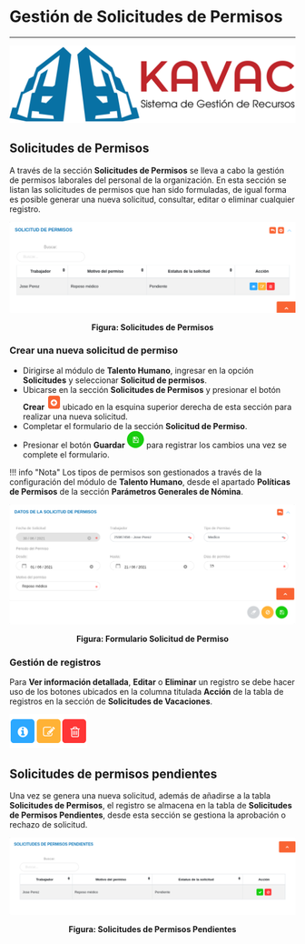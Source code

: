 # Gestión de Solicitudes de Permisos 
************************************

![Screenshoot](../img/logokavac.png#imagen)

## Solicitudes de Permisos

A través de la sección **Solicitudes de Permisos** se lleva a cabo la gestión de permisos laborales del personal de la organización. En esta sección se listan las solicitudes de permisos que han sido formuladas, de igual forma es posible generar una nueva solicitud, consultar, editar o eliminar cualquier registro. 

![Screenshot](../img/image63.png)<div style="text-align: center;font-weight: bold">Figura: Solicitudes de Permisos</div>

### Crear una nueva solicitud de permiso

-   Dirigirse al módulo de **Talento Humano**, ingresar en la opción **Solicitudes** y seleccionar **Solicitud de permisos**.
-   Ubicarse en la sección **Solicitudes de Permisos** y presionar el botón **Crear** ![Screenshot](../img/create.png#imagen) ubicado en la esquina superior derecha de esta sección para realizar una nueva solicitud.
-   Completar el formulario de la sección **Solicitud de Permiso**.
-   Presionar el botón **Guardar** ![Screenshot](../img/save.png#imagen) para registrar los cambios una vez se complete el formulario.


!!! info "Nota"
    Los tipos de permisos son gestionados a través de la configuración del módulo de **Talento Humano**, desde el apartado **Políticas de Permisos** de la sección **Parámetros Generales de Nómina**.


![Screenshot](../img/image62.png)<div style="text-align: center;font-weight: bold">Figura: Formulario Solicitud de Permiso</div>


### Gestión de registros

Para **Ver información detallada**, **Editar** o **Eliminar** un registro se debe hacer uso de los botones ubicados en la columna titulada **Acción** de la tabla de registros en la sección de **Solicitudes de Vacaciones**.

![Screenshot](../img/manage.png)


## Solicitudes de permisos pendientes

Una vez se genera una nueva solicitud, además de añadirse a la tabla **Solicitudes de Permisos**, el registro se almacena en la tabla de **Solicitudes de Permisos Pendientes**, desde esta sección se gestiona la aprobación o rechazo de solicitud.

![Screenshot](../img/image64.png)<div style="text-align: center;font-weight: bold">Figura: Solicitudes de Permisos Pendientes</div>